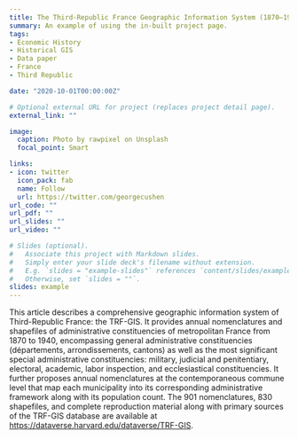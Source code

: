 ```yaml
---
title: The Third-Republic France Geographic Information System (1870–1940)
summary: An example of using the in-built project page.
tags:
- Economic History
- Historical GIS
- Data paper
- France
- Third Republic

date: "2020-10-01T00:00:00Z"

# Optional external URL for project (replaces project detail page).
external_link: ""

image:
  caption: Photo by rawpixel on Unsplash
  focal_point: Smart

links:
- icon: twitter
  icon_pack: fab
  name: Follow
  url: https://twitter.com/georgecushen
url_code: ""
url_pdf: ""
url_slides: ""
url_video: ""

# Slides (optional).
#   Associate this project with Markdown slides.
#   Simply enter your slide deck's filename without extension.
#   E.g. `slides = "example-slides"` references `content/slides/example-slides.md`.
#   Otherwise, set `slides = ""`.
slides: example
---
```


This article describes a comprehensive geographic information system of Third-Republic France: the TRF-GIS. It provides annual nomenclatures and shapefiles of administrative constituencies of metropolitan France from 1870 to 1940, encompassing general administrative constituencies (départements, arrondissements, cantons) as well as the most significant special administrative constituencies: military, judicial and penitentiary, electoral, academic, labor inspection, and ecclesiastical constituencies. It further proposes annual nomenclatures at the contemporaneous commune level that map each municipality into its corresponding administrative framework along with its population count. The 901 nomenclatures, 830 shapefiles, and complete reproduction material along with primary sources of the TRF-GIS database are available at https://dataverse.harvard.edu/dataverse/TRF-GIS.
